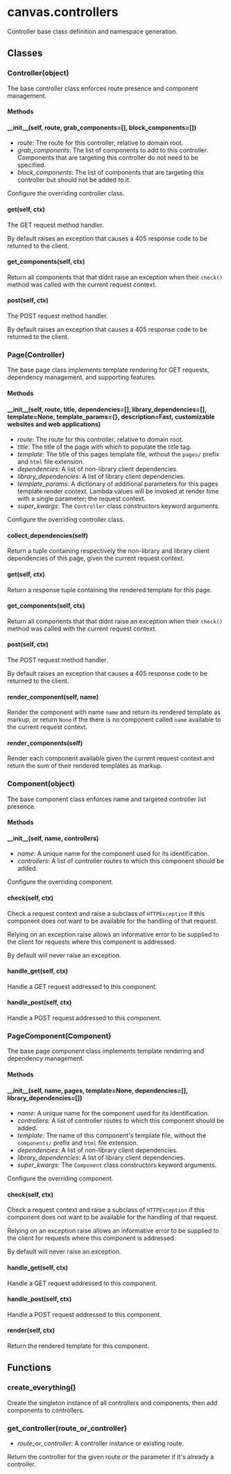 # canvas.controllers

Controller base class definition and namespace
generation.


## Classes
### Controller(object)
The base controller class enforces route presence
and component management.
#### Methods
#### \_\_init__(self, route, grab_components=[], block_components=[])
+ *route*:  The route for this controller, relative to domain root. 
+ *grab_components*:  The list of components to add to this controller. Components that are targeting this controller do not need to be specified. 
+ *block_components*:  The list of components that are targeting this controller but should not be added to it.

Configure the overriding controller class.


#### get(self, ctx)

The GET request method handler.

By default raises an exception that causes
a 405 response code to be returned to the 
client.

#### get_components(self, ctx)

Return all components that that didnt raise an 
exception when their `check()` method was called 
with the current request context.

#### post(self, ctx)

The POST request method handler.

By default raises an exception that causes
a 405 response code to be returned to the 
client.

### Page(Controller)
The base page class implements template rendering
for GET requests, dependency management, and supporting
features.
#### Methods
#### \_\_init__(self, route, title, dependencies=[], library_dependencies=[], template=None, template_params={}, description=Fast, customizable websites and web applications)
+ *route*:  The route for this controller, relative to domain root. 
+ *title*:  The title of the page with which to populate the title tag. 
+ *template*:  The title of this pages template file, without the `pages/` prefix and `html` file extension. 
+ *dependencies*:  A list of non-library client dependencies. 
+ *library_dependencies*:  A list of library client dependencies. 
+ *template_params*:  A dictionary of additional parameters for this pages template render context. Lambda values will be invoked at render time with a single parameter; the request context. 
+ *super_kwargs*:  The `Controller` class constructors keyword arguments.

Configure the overriding controller class.


#### collect_dependencies(self)

Return a tuple containing respectively the non-library
and library client dependencies of this page, given the 
current request context.

#### get(self, ctx)

Return a response tuple containing the rendered 
template for this page.

#### get_components(self, ctx)

Return all components that that didnt raise an 
exception when their `check()` method was called 
with the current request context.

#### post(self, ctx)

The POST request method handler.

By default raises an exception that causes
a 405 response code to be returned to the 
client.

#### render_component(self, name)

Render the component with name `name` and return its 
rendered template as markup, or return `None` if the
there is no component called `name` available to the
current request context.

#### render_components(self)

Render each component available given the current 
request context and return the sum of their rendered 
templates as markup.

### Component(object)
The base component class enforces name and targeted 
controller list presence.
#### Methods
#### \_\_init__(self, name, controllers)
+ *name*:  A unique name for the component used for its identification. 
+ *controllers*:  A list of controller routes to which this component should be added.

Configure the overriding component.


#### check(self, ctx)

Check a request context and raise a subclass of `HTTPException` 
if this component does not want to be available for the 
handling of that request.

Relying on an exception raise allows an informative error 
to be supplied to the client for requests where this component is 
addressed.

By default will never raise an exception.

#### handle_get(self, ctx)

Handle a GET request addressed to this component.

#### handle_post(self, ctx)

Handle a POST request addressed to this component.

### PageComponent(Component)
The base page component class implements template 
rendering and dependency management.
#### Methods
#### \_\_init__(self, name, pages, template=None, dependencies=[], library_dependencies=[])
+ *name*:  A unique name for the component used for its identification. 
+ *controllers*:  A list of controller routes to which this component should be added. 
+ *template*:  The name of this component's template file, without the `components/` prefix and `html` file extension. 
+ *dependencies*:  A list of non-library client dependencies. 
+ *library_dependencies*:  A list of library client dependencies. 
+ *super_kwargs*:  The `Component` class constructors keyword arguments.

Configure the overriding component.


#### check(self, ctx)

Check a request context and raise a subclass of `HTTPException` 
if this component does not want to be available for the 
handling of that request.

Relying on an exception raise allows an informative error 
to be supplied to the client for requests where this component is 
addressed.

By default will never raise an exception.

#### handle_get(self, ctx)

Handle a GET request addressed to this component.

#### handle_post(self, ctx)

Handle a POST request addressed to this component.

#### render(self, ctx)

Return the rendered template for this component.


## Functions
### create_everything()

Create the singleton instance of all controllers and 
components, then add components to controllers.
### get_controller(route_or_controller)
+ *route_or_controller*:  A controller instance or existing route.

Return the controller for the given route or
the parameter if it's already a controller.

